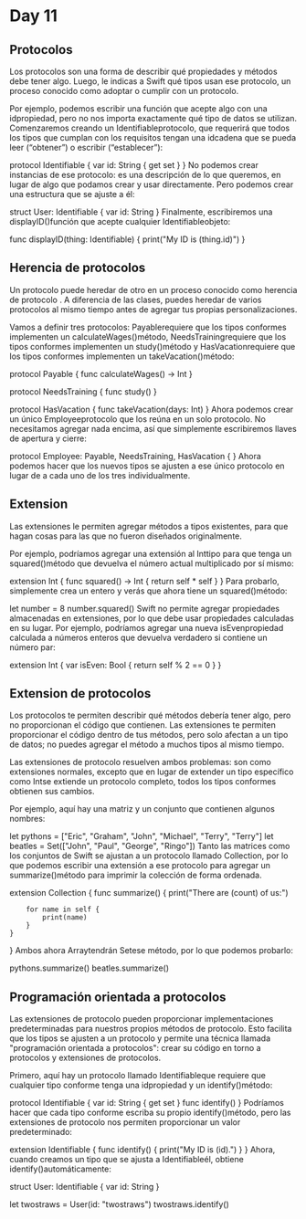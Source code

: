 # Day 11
## Protocolos
Los protocolos son una forma de describir qué propiedades y métodos debe tener algo. Luego, le indicas a Swift qué tipos usan ese protocolo, un proceso conocido como adoptar o cumplir con un protocolo.

Por ejemplo, podemos escribir una función que acepte algo con una idpropiedad, pero no nos importa exactamente qué tipo de datos se utilizan. Comenzaremos creando un Identifiableprotocolo, que requerirá que todos los tipos que cumplan con los requisitos tengan una idcadena que se pueda leer (“obtener”) o escribir (“establecer”):

protocol Identifiable {
    var id: String { get set }
}
No podemos crear instancias de ese protocolo: es una descripción de lo que queremos, en lugar de algo que podamos crear y usar directamente. Pero podemos crear una estructura que se ajuste a él:

struct User: Identifiable {
    var id: String
}
Finalmente, escribiremos una displayID()función que acepte cualquier Identifiableobjeto:

func displayID(thing: Identifiable) {
    print("My ID is \(thing.id)")
}

## Herencia de protocolos
Un protocolo puede heredar de otro en un proceso conocido como herencia de protocolo . A diferencia de las clases, puedes heredar de varios protocolos al mismo tiempo antes de agregar tus propias personalizaciones.

Vamos a definir tres protocolos: Payablerequiere que los tipos conformes implementen un calculateWages()método, NeedsTrainingrequiere que los tipos conformes implementen un study()método y HasVacationrequiere que los tipos conformes implementen un takeVacation()método:

protocol Payable {
    func calculateWages() -> Int
}

protocol NeedsTraining {
    func study()
}

protocol HasVacation {
    func takeVacation(days: Int)
}
Ahora podemos crear un único Employeeprotocolo que los reúna en un solo protocolo. No necesitamos agregar nada encima, así que simplemente escribiremos llaves de apertura y cierre:

protocol Employee: Payable, NeedsTraining, HasVacation { }
Ahora podemos hacer que los nuevos tipos se ajusten a ese único protocolo en lugar de a cada uno de los tres individualmente.

## Extension
Las extensiones le permiten agregar métodos a tipos existentes, para que hagan cosas para las que no fueron diseñados originalmente.

Por ejemplo, podríamos agregar una extensión al Inttipo para que tenga un squared()método que devuelva el número actual multiplicado por sí mismo:

extension Int {
    func squared() -> Int {
        return self * self
    }
}
Para probarlo, simplemente crea un entero y verás que ahora tiene un squared()método:

let number = 8
number.squared()
Swift no permite agregar propiedades almacenadas en extensiones, por lo que debe usar propiedades calculadas en su lugar. Por ejemplo, podríamos agregar una nueva isEvenpropiedad calculada a números enteros que devuelva verdadero si contiene un número par:

extension Int {
    var isEven: Bool {
        return self % 2 == 0
    }
}

## Extension de protocolos
Los protocolos te permiten describir qué métodos debería tener algo, pero no proporcionan el código que contienen. Las extensiones te permiten proporcionar el código dentro de tus métodos, pero solo afectan a un tipo de datos; no puedes agregar el método a muchos tipos al mismo tiempo.

Las extensiones de protocolo resuelven ambos problemas: son como extensiones normales, excepto que en lugar de extender un tipo específico como Intse extiende un protocolo completo, todos los tipos conformes obtienen sus cambios.

Por ejemplo, aquí hay una matriz y un conjunto que contienen algunos nombres:

let pythons = ["Eric", "Graham", "John", "Michael", "Terry", "Terry"]
let beatles = Set(["John", "Paul", "George", "Ringo"])
Tanto las matrices como los conjuntos de Swift se ajustan a un protocolo llamado Collection, por lo que podemos escribir una extensión a ese protocolo para agregar un summarize()método para imprimir la colección de forma ordenada.

extension Collection {
    func summarize() {
        print("There are \(count) of us:")

        for name in self {
            print(name)
        }
    }
}
Ambos ahora Arraytendrán Setese método, por lo que podemos probarlo:

pythons.summarize()
beatles.summarize()

## Programación orientada a protocolos
Las extensiones de protocolo pueden proporcionar implementaciones predeterminadas para nuestros propios métodos de protocolo. Esto facilita que los tipos se ajusten a un protocolo y permite una técnica llamada "programación orientada a protocolos": crear su código en torno a protocolos y extensiones de protocolos.

Primero, aquí hay un protocolo llamado Identifiableque requiere que cualquier tipo conforme tenga una idpropiedad y un identify()método:

protocol Identifiable {
    var id: String { get set }
    func identify()
}
Podríamos hacer que cada tipo conforme escriba su propio identify()método, pero las extensiones de protocolo nos permiten proporcionar un valor predeterminado:

extension Identifiable {
    func identify() {
        print("My ID is \(id).")
    }
}
Ahora, cuando creamos un tipo que se ajusta a Identifiableél, obtiene identify()automáticamente:

struct User: Identifiable {
    var id: String
}

let twostraws = User(id: "twostraws")
twostraws.identify()
